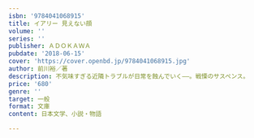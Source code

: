 ```yaml
---
isbn: '9784041068915'
title: イアリー 見えない顔
volume: ''
series: ''
publisher: ＡＤＯＫＡＷＡ
pubdate: '2018-06-15'
cover: 'https://cover.openbd.jp/9784041068915.jpg'
author: 前川裕／著
description: 不気味すぎる近隣トラブルが日常を蝕んでいく――。戦慄のサスペンス。
price: '680'
genre: ''
target: 一般
format: 文庫
content: 日本文学、小説・物語

---
```

